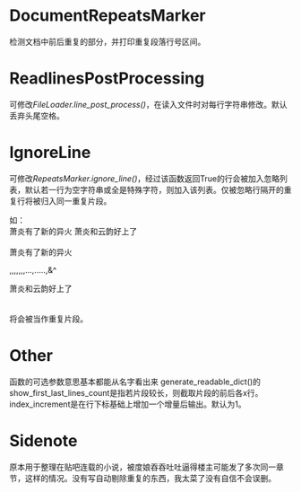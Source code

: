 # DocumentRepeatsMarker
检测文档中前后重复的部分，并打印重复段落行号区间。
 
# ReadlinesPostProcessing
可修改*FileLoader.line_post_process()*，在读入文件时对每行字符串修改。默认丢弃头尾空格。

# IgnoreLine
可修改*RepeatsMarker.ignore_line()*，经过该函数返回True的行会被加入忽略列表，默认若一行为空字符串或全是特殊字符，则加入该列表。仅被忽略行隔开的重复行将被归入同一重复片段。

如：
<br>
萧炎有了新的异火
萧炎和云韵好上了
<br><br>
萧炎有了新的异火



,,,,,,,...,.....,&^

萧炎和云韵好上了
<br><br><br>
将会被当作重复片段。

# Other
函数的可选参数意思基本都能从名字看出来
generate_readable_dict()的show_first_last_lines_count是指若片段较长，则截取片段的前后各x行。
index_increment是在行下标基础上增加一个增量后输出。默认为1。
 
# Sidenote
原本用于整理在贴吧连载的小说，被度娘吞吞吐吐逼得楼主可能发了多次同一章节，这样的情况。没有写自动剔除重复的东西，我太菜了没有自信不会误删。